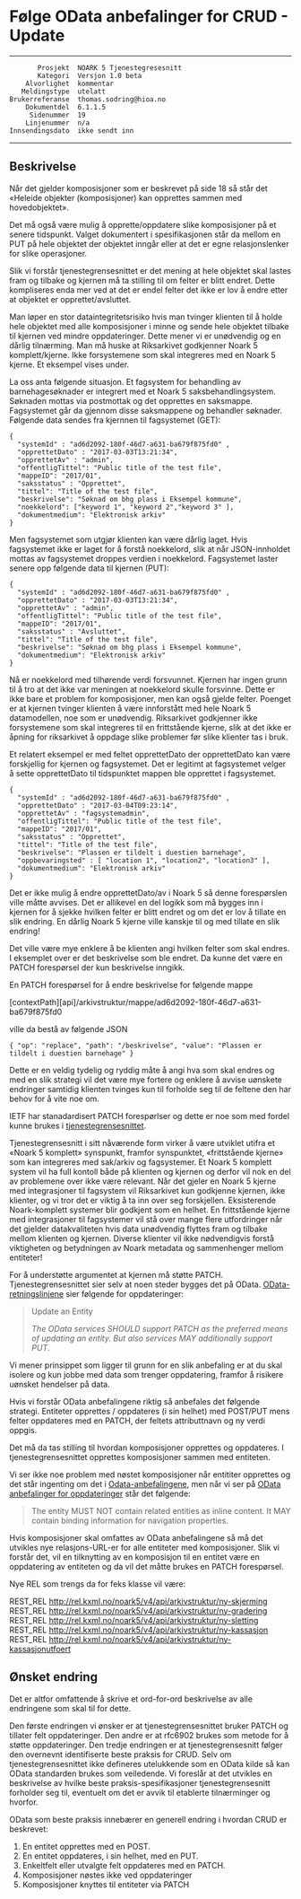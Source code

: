 Følge OData anbefalinger for CRUD - Update
==========================================

 ------------------  ---------------------------------
           Prosjekt  NOARK 5 Tjenestegresesnitt
           Kategori  Versjon 1.0 beta
        Alvorlighet  kommentar
       Meldingstype  utelatt
    Brukerreferanse  thomas.sodring@hioa.no
        Dokumentdel  6.1.1.5
         Sidenummer  19
        Linjenummer  n/a
    Innsendingsdato  ikke sendt inn
 ------------------  ---------------------------------

Beskrivelse
-----------

Når det gjelder komposisjoner som er beskrevet på side 18 så står det
«Heleide objekter (komposisjoner) kan opprettes sammen med
hovedobjektet».

Det må også være mulig å opprette/oppdatere slike komposisjoner på et
senere tidspunkt. Valget dokumentert i spesifikasjonen står da mellom
en PUT på hele objektet der objektet inngår eller at det er egne
relasjonslenker for slike operasjoner.

Slik vi forstår tjenestegrensesnittet er det mening at hele objektet
skal lastes fram og tilbake og kjernen må ta stilling til om felter er
blitt endret. Dette kompliseres enda mer ved at det er endel felter
det ikke er lov å endre etter at objektet er opprettet/avsluttet.

Man løper en stor dataintegritetsrisiko hvis man tvinger klienten til
å holde hele objektet med alle komposisjoner i minne og sende hele
objektet tilbake til kjernen ved mindre oppdateringer. Dette mener vi
er unødvendig og en dårlig tilnærming. Man må huske at Riksarkivet
godkjenner Noark 5 komplett/kjerne. Ikke forsystemene som skal
integreres med en Noark 5 kjerne. Et eksempel vises under.

La oss anta følgende situasjon. Et fagsystem for behandling av 
barnehagesøknader er integrert med et Noark 5 saksbehandlingsystem. 
Søknaden mottas via postmottak og det opprettes en saksmappe. 
Fagsystemet går da gjennom disse saksmappene og behandler søknader. 
Følgende data sendes fra kjernnen til fagsystemet (GET):

```
{
  "systemId" : "ad6d2092-180f-46d7-a631-ba679f875fd0" ,
  "opprettetDato" : "2017-03-03T13:21:34",
  "opprettetAv" : "admin",
  "offentligTittel": "Public title of the test file",
  "mappeID": "2017/01",
  "saksstatus" : "Opprettet",
  "tittel": "Title of the test file",
  "beskrivelse": "Søknad om bhg plass i Eksempel kommune",
  "noekkelord": ["keyword 1", "keyword 2","keyword 3" ],
  "dokumentmedium": "Elektronisk arkiv"
}
```
Men fagsystemet som utgjør klienten kan være dårlig laget.  Hvis
fagsystemet ikke er laget for å forstå noekkelord, slik at når
JSON-innholdet mottas av fagsystemet droppes verdien i noekkelord.
Fagsystemet laster senere opp følgende data til kjernen (PUT):

```
{
  "systemId" : "ad6d2092-180f-46d7-a631-ba679f875fd0" ,
  "opprettetDato" : "2017-03-03T13:21:34",
  "opprettetAv" : "admin",
  "offentligTittel": "Public title of the test file",
  "mappeID": "2017/01",
  "saksstatus" : "Avsluttet",  
  "tittel": "Title of the test file",
  "beskrivelse": "Søknad om bhg plass i Eksempel kommune",  
  "dokumentmedium": "Elektronisk arkiv"
}
```
Nå er noekkelord med tilhørende verdi forsvunnet. Kjernen har ingen
grunn til å tro at det ikke var meningen at noekkelord skulle
forsvinne. Dette er ikke bare et problem for komposisjoner, men kan
også gjelde felter.  Poenget er at kjernen tvinger klienten å være
innforstått med hele Noark 5 datamodellen, noe som er unødvendig.
Riksarkivet godkjenner ikke forsystemene som skal integreres til en
frittstående kjerne, slik at det ikke er åpning for riksarkivet å
oppdage slike problemer før slike klienter tas i bruk.

Et relatert eksempel er med feltet opprettetDato der opprettetDato kan
være forskjellig for kjernen og fagsystemet. Det er legitimt at fagsystemet
velger å sette opprettetDato til tidspunktet mappen ble opprettet i 
fagsystemet.

```
{
  "systemId" : "ad6d2092-180f-46d7-a631-ba679f875fd0" ,
  "opprettetDato" : "2017-03-04T09:23:14",
  "opprettetAv" : "fagsystemadmin",
  "offentligTittel": "Public title of the test file",
  "mappeID": "2017/01",
  "saksstatus" : "Opprettet",
  "tittel": "Title of the test file",
  "beskrivelse": "Plassen er tildelt i duestien barnehage",
  "oppbevaringsted" : [ "location 1", "location2", "location3" ],
  "dokumentmedium": "Elektronisk arkiv"
}
```
Det er ikke mulig å endre opprettetDato/av i Noark 5 så denne forespørslen 
ville måtte avvises. Det er allikevel en del logikk som må bygges inn i kjernen
for å sjekke hvilken felter er blitt endret og om det er lov å tillate en slik endring. 
En dårlig Noark 5 kjerne ville kanskje til og med tillate en slik endring!

Det ville være mye enklere å be klienten angi hvilken felter som skal endres. 
I eksemplet over er det beskrivelse som ble endret. Da kunne det være en PATCH
forespørsel der kun beskrivelse inngikk.

En PATCH forespørsel for å endre beskrivelse for følgende mappe

   [contextPath][api]/arkivstruktur/mappe/ad6d2092-180f-46d7-a631-ba679f875fd0  

ville da bestå av følgende JSON

```
{ "op": "replace", "path": "/beskrivelse", "value": "Plassen er tildelt i duestien barnehage" }
```


Dette er en veldig tydelig og ryddig måte å angi hva som skal endres og med
en slik strategi vil det være mye fortere og enklere å avvise uønskete
endringer samtidig klienten tvinges kun til forholde seg til de feltene den
har behov for å vite noe om.

IETF har stanadardisert PATCH forespørlser og dette er noe som med fordel kunne 
brukes i [tjenestegrensesnittet](https://tools.ietf.org/html/rfc6902).

Tjenestegrensesnitt i sitt nåværende form virker å være utviklet
utifra et «Noark 5 komplett» synspunkt, framfor synspunktet,
«frittstående kjerne» som kan integreres med sak/arkiv og
fagsystemer. Et Noark 5 komplett system vil ha full kontoll både på klienten
og kjernen og derfor vil nok en del av problemene over ikke være relevant. 
Når det gjeler en Noark 5 kjerne med integrasjoner til fagsystem vil Riksarkivet
kun godkjenne kjernen, ikke klienter, og vi tror det er viktig å ta inn over
seg forskjellen.
Eksisterende Noark-komplett systemer blir godkjent som en helhet. En
frittstående kjerne med integrasjoner til fagsystemer vil stå over
mange flere utfordringer når det gjelder datakvaliteten hvis data
unødvendig flyttes fram og tilbake mellom klienten og kjernen.
Diverse klienter vil ikke nødvendigvis forstå viktigheten og
betydningen av Noark metadata og sammenhenger mellom entiteter!

For å understøtte argumentet at kjernen må støtte
PATCH. Tjenestegrensesnittet sier selv at noen steder bygges det på
OData. [OData-retningslinjene](https://docs.oasis-open.org/odata/odata/v4.0/errata02/os/complete/part1-protocol/odata-v4.0-errata02-os-part1-protocol-complete.html#_Toc406398329)
sier følgende for oppdateringer:

> Update an Entity
>
> _The OData services SHOULD support PATCH as the preferred means of
> updating an entity.
> But also services MAY additionally support PUT_.

Vi mener prinsippet som ligger til grunn for en slik anbefaling er at
du skal isolere og kun jobbe med data som trenger oppdatering, framfor
å risikere uønsket hendelser på data.

Hvis vi forstår OData anbefalingene riktig så anbefales det følgende
strategi.  Entiteter opprettes / oppdateres (i sin helhet) med
POST/PUT mens felter oppdateres med en PATCH, der feltets
attributtnavn og ny verdi oppgis.

Det må da tas stilling til hvordan komposisjoner opprettes og
oppdateres.  I tjenestegrensesnittet opprettes komposisjoner sammen
med entiteten.

Vi ser ikke noe problem med nøstet komposisjoner når entititer
opprettes og det står ingenting om det i
[Odata-anbefalingene](https://docs.oasis-open.org/odata/odata/v4.0/errata02/os/complete/part1-protocol/odata-v4.0-errata02-os-part1-protocol-complete.html#_Toc406398328),
men når vi ser på [OData anbefalinger for
oppdateringer](https://docs.oasis-open.org/odata/odata/v4.0/errata02/os/complete/part1-protocol/odata-v4.0-errata02-os-part1-protocol-complete.html#_Toc406398329)
står det følgende:

> The entity MUST NOT contain related entities as inline content. It
> MAY contain binding information for navigation properties.

Hvis komposisjoner skal omfattes av OData anbefalingene så må det
utvikles nye relasjons-URL-er for alle entiteter med
komposisjoner. Slik vi forstår det, vil en tilknytting av en
komposisjon til en entitet være en oppdatering av entiteten og da vil
det måtte brukes en PATCH forespørsel.

Nye REL som trengs da for feks klasse vil være:

  REST_REL http://rel.kxml.no/noark5/v4/api/arkivstruktur/ny-skjerming
  REST_REL http://rel.kxml.no/noark5/v4/api/arkivstruktur/ny-gradering
  REST_REL http://rel.kxml.no/noark5/v4/api/arkivstruktur/ny-sletting
  REST_REL http://rel.kxml.no/noark5/v4/api/arkivstruktur/ny-kassasjon
  REST_REL http://rel.kxml.no/noark5/v4/api/arkivstruktur/ny-kassasjonutfoert

Ønsket endring
--------------
Det er altfor omfattende å skrive et ord-for-ord beskrivelse av alle
endringene som skal til for dette. 
 
Den første endringen vi ønsker er at tjenestegrensesnittet bruker PATCH
og tillater felt oppdateringer. Den andre er at rfc6902 brukes som metode
for å støtte oppdateringer. Den tredje endringen er at tjenestegrensesnitt
følger den overnevnt identifiserte beste praksis for CRUD.  Selv om
tjenestegrensesnittet ikke defineres utelukkende som en OData kilde så
kan OData standarden brukes som veiledende. Vi foreslår at det utvikles
en beskrivelse av hvilke beste praksis-spesifikasjoner tjenestegrensesnitt 
forholder seg til, eventuelt om det er avvik til etablerte tilnærminger
og hvorfor.

OData som beste praksis innebærer en generell endring i hvordan CRUD
er beskrevet:

1. En entitet opprettes med en POST.
2. En entitet oppdateres, i sin helhet, med en PUT.
3. Enkeltfelt eller utvalgte felt oppdateres med en PATCH.
4. Komposisjoner nøstes ikke ved oppdateringer
5. Komposisjoner knyttes til entiteter via PATCH


